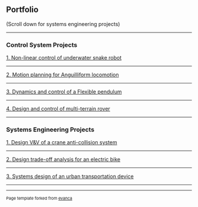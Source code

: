 ## Portfolio
(Scroll down for systems engineering projects)

---

### Control System Projects

[1. Non-linear control of underwater snake robot](/snake_sample_page)


---
[2. Motion planning for Anguilliform locomotion](/Caterpillar)


---
[3. Dynamics and control of a Flexible pendulum](/flex_pend)

---

[4. Design and control of multi-terrain rover](/rover)


---

### Systems Engineering Projects

[1. Design V&V of a crane anti-collision system](http://example.com/)

---
[2. Design trade-off analysis for an electric bike](/ense622)

---
[3. Systems design of an urban transportation device](/ense621)


---




---
<p style="font-size:11px">Page template forked from <a href="https://github.com/evanca/quick-portfolio">evanca</a></p>
<!-- Remove above link if you don't want to attibute -->
